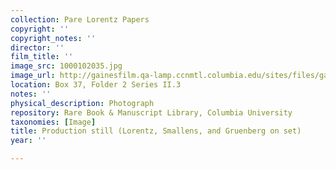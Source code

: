 ```yaml
---
collection: Pare Lorentz Papers
copyright: ''
copyright_notes: ''
director: ''
film_title: ''
image_src: 1000102035.jpg
image_url: http://gainesfilm.qa-lamp.ccnmtl.columbia.edu/sites/files/gainesfilm/images/1000102035.jpg
location: Box 37, Folder 2 Series II.3
notes: ''
physical_description: Photograph
repository: Rare Book & Manuscript Library, Columbia University
taxonomies: [Image]
title: Production still (Lorentz, Smallens, and Gruenberg on set)
year: ''

---
```

